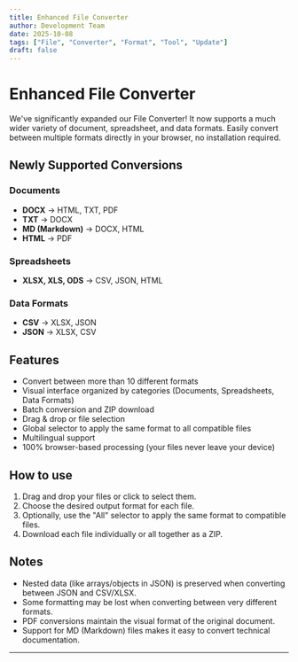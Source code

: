 ```yaml
---
title: Enhanced File Converter
author: Development Team
date: 2025-10-08
tags: ["File", "Converter", "Format", "Tool", "Update"]
draft: false
---
```


# Enhanced File Converter

We've significantly expanded our File Converter! It now supports a much wider variety of document, spreadsheet, and data formats. Easily convert between multiple formats directly in your browser, no installation required.

## Newly Supported Conversions

### Documents
- **DOCX** → HTML, TXT, PDF
- **TXT** → DOCX
- **MD (Markdown)** → DOCX, HTML
- **HTML** → PDF

### Spreadsheets
- **XLSX, XLS, ODS** → CSV, JSON, HTML

### Data Formats
- **CSV** → XLSX, JSON
- **JSON** → XLSX, CSV

## Features

- Convert between more than 10 different formats
- Visual interface organized by categories (Documents, Spreadsheets, Data Formats)
- Batch conversion and ZIP download
- Drag & drop or file selection
- Global selector to apply the same format to all compatible files
- Multilingual support
- 100% browser-based processing (your files never leave your device)

## How to use

1. Drag and drop your files or click to select them.
2. Choose the desired output format for each file.
3. Optionally, use the "All" selector to apply the same format to compatible files.
4. Download each file individually or all together as a ZIP.

## Notes

- Nested data (like arrays/objects in JSON) is preserved when converting between JSON and CSV/XLSX.
- Some formatting may be lost when converting between very different formats.
- PDF conversions maintain the visual format of the original document.
- Support for MD (Markdown) files makes it easy to convert technical documentation.

---
